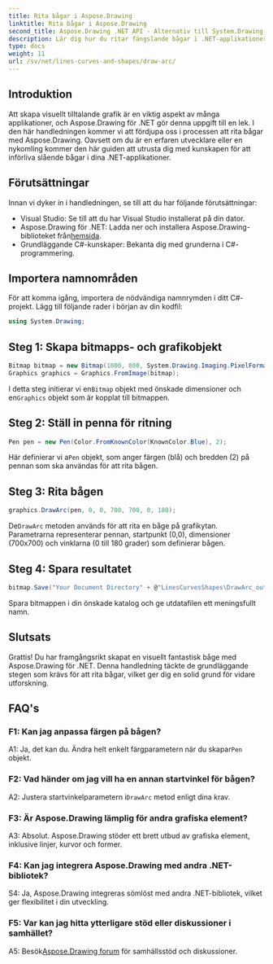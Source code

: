 ```yaml
---
title: Rita bågar i Aspose.Drawing
linktitle: Rita bågar i Aspose.Drawing
second_title: Aspose.Drawing .NET API - Alternativ till System.Drawing.Common
description: Lär dig hur du ritar fängslande bågar i .NET-applikationer med Aspose.Drawing. Följ vår steg-för-steg-guide för fantastiska visuella resultat.
type: docs
weight: 11
url: /sv/net/lines-curves-and-shapes/draw-arc/
---
```

## Introduktion

Att skapa visuellt tilltalande grafik är en viktig aspekt av många applikationer, och Aspose.Drawing för .NET gör denna uppgift till en lek. I den här handledningen kommer vi att fördjupa oss i processen att rita bågar med Aspose.Drawing. Oavsett om du är en erfaren utvecklare eller en nykomling kommer den här guiden att utrusta dig med kunskapen för att införliva slående bågar i dina .NET-applikationer.

## Förutsättningar

Innan vi dyker in i handledningen, se till att du har följande förutsättningar:

- Visual Studio: Se till att du har Visual Studio installerat på din dator.
-  Aspose.Drawing för .NET: Ladda ner och installera Aspose.Drawing-biblioteket från[hemsida](https://releases.aspose.com/drawing/net/).
- Grundläggande C#-kunskaper: Bekanta dig med grunderna i C#-programmering.

## Importera namnområden

För att komma igång, importera de nödvändiga namnrymden i ditt C#-projekt. Lägg till följande rader i början av din kodfil:

```csharp
using System.Drawing;
```

## Steg 1: Skapa bitmapps- och grafikobjekt

```csharp
Bitmap bitmap = new Bitmap(1000, 800, System.Drawing.Imaging.PixelFormat.Format32bppPArgb);
Graphics graphics = Graphics.FromImage(bitmap);
```

 I detta steg initierar vi en`Bitmap` objekt med önskade dimensioner och en`Graphics` objekt som är kopplat till bitmappen.

## Steg 2: Ställ in penna för ritning

```csharp
Pen pen = new Pen(Color.FromKnownColor(KnownColor.Blue), 2);
```

 Här definierar vi a`Pen` objekt, som anger färgen (blå) och bredden (2) på pennan som ska användas för att rita bågen.

## Steg 3: Rita bågen

```csharp
graphics.DrawArc(pen, 0, 0, 700, 700, 0, 180);
```

 De`DrawArc` metoden används för att rita en båge på grafikytan. Parametrarna representerar pennan, startpunkt (0,0), dimensioner (700x700) och vinklarna (0 till 180 grader) som definierar bågen.

## Steg 4: Spara resultatet

```csharp
bitmap.Save("Your Document Directory" + @"LinesCurvesShapes\DrawArc_out.png");
```

Spara bitmappen i din önskade katalog och ge utdatafilen ett meningsfullt namn.

## Slutsats

Grattis! Du har framgångsrikt skapat en visuellt fantastisk båge med Aspose.Drawing för .NET. Denna handledning täckte de grundläggande stegen som krävs för att rita bågar, vilket ger dig en solid grund för vidare utforskning.

## FAQ's

### F1: Kan jag anpassa färgen på bågen?

 A1: Ja, det kan du. Ändra helt enkelt färgparametern när du skapar`Pen` objekt.

### F2: Vad händer om jag vill ha en annan startvinkel för bågen?

 A2: Justera startvinkelparametern i`DrawArc` metod enligt dina krav.

### F3: Är Aspose.Drawing lämplig för andra grafiska element?

A3: Absolut. Aspose.Drawing stöder ett brett utbud av grafiska element, inklusive linjer, kurvor och former.

### F4: Kan jag integrera Aspose.Drawing med andra .NET-bibliotek?

S4: Ja, Aspose.Drawing integreras sömlöst med andra .NET-bibliotek, vilket ger flexibilitet i din utveckling.

### F5: Var kan jag hitta ytterligare stöd eller diskussioner i samhället?

 A5: Besök[Aspose.Drawing forum](https://forum.aspose.com/c/diagram/17) för samhällsstöd och diskussioner.